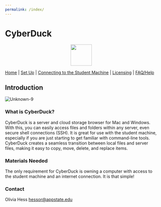 ```yaml
---
permalink: /index/
---
```

# CyberDuck 
<p align="center">
  		<img width="70" height="70" src="https://user-images.githubusercontent.com/91332670/137805359-29b8978b-c4e1-4d63-80d2-6d1fd8989b9a.jpg">
	</p>

<nav>
            <div>
                <a href="https://hessorr.github.io/CyberDuck/index/">Home</a>	| 
                <a href="https://hessorr.github.io/CyberDuck/setup/">Set Up</a>	| 
                <a href="https://hessorr.github.io/CyberDuck/connecting/">Connecting to the Student Machine</a>	| 
                <a href="https://hessorr.github.io/CyberDuck/licensing/">Licensing</a>	| 
                <a href="https://hessorr.github.io/CyberDuck/faq/">FAQ/Help</a>	
            </div>
	
 </nav>

## Introduction
![Unknown-9](https://user-images.githubusercontent.com/91332670/137805319-67ab973d-829f-4b8f-b5a6-987f96dc7fb0.jpeg)


### What is CyberDuck?
CyberDuck is a server and cloud storage browser for Mac and Windows. With this, you can easily access files and folders within any server, even secure shell connections (SSH). It is great for use with the student machine, especially if you are just starting to get familiar with command-line tools. CyberDuck creates a seamless transition between local files and server files, making it easy to copy, move, delete, and replace items.

### Materials Needed
The only requirement for CyberDuck is owning a computer with access to the student machine and an internet connection. It is that simple!

### Contact
Olivia Hess
hessor@appstate.edu

